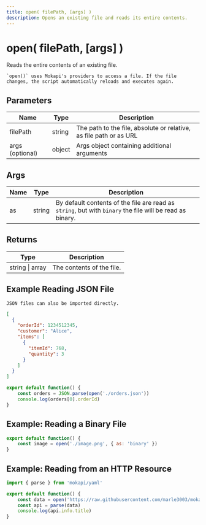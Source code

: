 ```yaml
---
title: open( filePath, [args] )
description: Opens an existing file and reads its entire contents.
---
```

# open( filePath, [args] )

Reads the entire contents of an existing file.

``` box=tip
`open()` uses Mokapi's providers to access a file. If the file changes, the script automatically reloads and executes again.
```

## Parameters

| Name            | Type   | Description                                                        |
|-----------------|--------|--------------------------------------------------------------------|
| filePath        | string | The path to the file, absolute or relative, as file path or as URL |
| args (optional) | object | Args object containing additional arguments                        |

## Args

| Name       | Type   | Description                                                                                              |
|------------|--------|----------------------------------------------------------------------------------------------------------|
| as         | string | By default contents of the file are read as `string`, but with `binary` the file will be read as binary. |

## Returns

| Type                | Description               |
|---------------------|---------------------------|
| string &#124; array | The contents of the file. |

## Example Reading JSON File

``` box=tip url=[See Modules](../modules.md)
JSON files can also be imported directly.
```

```json tab=orders.json
[
  {
    "orderId": 1234512345,
    "customer": "Alice",
    "items": [
      {
        "itemId": 768, 
        "quantity": 3
      }
    ]
  }
]
```

```javascript
export default function() {
    const orders = JSON.parse(open('./orders.json'))
    console.log(orders[0].orderId)
}
```

## Example: Reading a Binary File

```javascript
export default function() {
    const image = open('./image.png', { as: 'binary' })
}
```

## Example: Reading from an HTTP Resource

```javascript
import { parse } from 'mokapi/yaml'

export default function() {
    const data = open('https://raw.githubusercontent.com/marle3003/mokapi/master/examples/openapi/users.yaml')
    const api = parse(data)
    console.log(api.info.title)
}
```